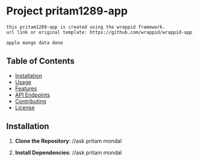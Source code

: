 # Project pritam1289-app 
    this pritam1289-app is created using the wrappid framework.
    url link or original template: https://github.com/wrappid/wrappid-app

    apple mango data done

## Table of Contents

- [Installation](#installation)
- [Usage](#usage)
- [Features](#features)
- [API Endpoints](#api-endpoints)
- [Contributing](#contributing)
- [License](#license)

## Installation

1. **Clone the Repository**:
//ask pritam mondal

2. **Install Dependencies**:
//ask pritam mondal



